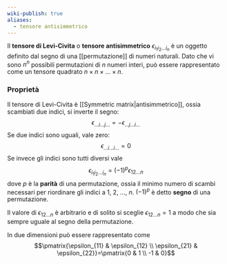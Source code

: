 ```yaml
---
wiki-publish: true
aliases:
  - tensore antisimmetrico
---
```

Il **tensore di Levi-Civita** o **tensore antisimmetrico** $\epsilon_{i_{1}i_{2}\ldots i_{n}}$ è un oggetto definito dal segno di una [[permutazione]] di numeri naturali. Dato che vi sono $n^{n}$ possibili permutazioni di $n$ numeri interi, può essere rappresentato come un tensore quadrato $n\times n\times\ldots \times n$.
### Proprietà
Il tensore di Levi-Civita è [[Symmetric matrix|antisimmetrico]], ossia scambiati due indici, si inverte il segno:
$$\epsilon_{\ldots i\ldots j\ldots} = -\epsilon_{\ldots j\ldots i\ldots}$$
Se due indici sono uguali, vale zero:
$$\epsilon_{\ldots i \ldots i \ldots}=0$$
Se invece gli indici sono tutti diversi vale
$$\epsilon_{i_{1}i_{2}\ldots i_{n}}=(-1)^{p}\epsilon_{12\ldots n}$$
dove $p$ è la **parità** di una permutazione, ossia il minimo numero di scambi necessari per riordinare gli indici a 1, 2, ..., $n$. $(-1)^{p}$ è detto **segno** di una permutazione.

Il valore di $\epsilon_{12\ldots n}$ è arbitrario e di solito si sceglie $\epsilon_{12\ldots n}=1$ a modo che sia sempre uguale al segno della permutazione.

In due dimensioni può essere rappresentato come
$$\pmatrix{\epsilon_{11} & \epsilon_{12} \\ \epsilon_{21} & \epsilon_{22}}=\pmatrix{0 & 1 \\ -1 & 0}$$

